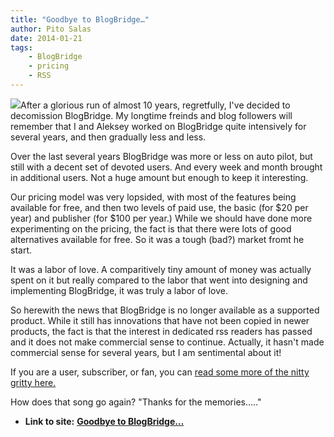 ```yaml
---
title: "Goodbye to BlogBridge…"
author: Pito Salas
date: 2014-01-21
tags:
    - BlogBridge
    - pricing
    - RSS
---
```


![](https://i0.wp.com/static.squarespace.com/static/50734a43c4aa091ef5261c5a/53a8d945e4b0457dcd6e167c/53a8d946e4b0457dcd6e23fd/1390270322677/1000w/bblogo%20small.png?w=584&ssl=1)After
a glorious run of almost 10 years, regretfully, I've decided to decomission
BlogBridge. My longtime freinds and blog followers will remember that I and
Aleksey worked on BlogBridge quite intensively for several years, and then
gradually less and less.

Over the last several years BlogBridge was more or less on auto pilot, but
still with a decent set of devoted users. And every week and month brought in
additional users. Not a huge amount but enough to keep it interesting.

Our pricing model was very lopsided, with most of the features being available
for free, and then two levels of paid use, the basic (for $20 per year) and
publisher (for $100 per year.) While we should have done more experimenting on
the pricing, the fact is that there were lots of good alternatives available
for free. So it was a tough (bad?) market fromt he start.

It was a labor of love. A comparitively tiny amount of money was actually
spent on it but really compared to the labor that went into designing and
implementing BlogBridge, it was truly a labor of love.

So herewith the news that BlogBridge is no longer available as a supported
product. While it still has innovations that have not been copied in newer
products, the fact is that the interest in dedicated rss readers has passed
and it does not make commercial sense to continue. Actually, it hasn't made
commercial sense for several years, but I am sentimental about it!

If you are a user, subscriber, or fan, you can [read some more of the nitty
gritty here.](<https://sites.google.com/site/blogbridgerssreader/>)

How does that song go again? "Thanks for the memories….."




* **Link to site:** **[Goodbye to BlogBridge…](None)**
